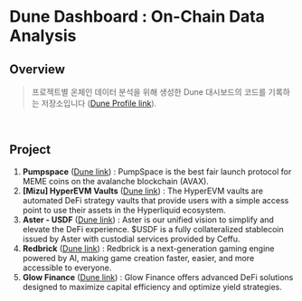 # Dune Dashboard : On-Chain Data Analysis

## Overview
> 프로젝트별 온체인 데이터 분석을 위해 생성한 Dune 대시보드의 코드를 기록하는 저장소입니다 ([Dune Profile link](https://dune.com/dane01)).
<br/>

## Project

1. **Pumpspace** ([Dune link](https://dune.com/dane01/pumpspace)) : PumpSpace is the best fair launch protocol for MEME coins on the avalanche blockchain (AVAX).
2. **[Mizu] HyperEVM Vaults** ([Dune link](https://dune.com/dane01/mizu-hyperevm-royco)) : The HyperEVM vaults are automated DeFi strategy vaults that provide users with a simple access point to use their assets in the Hyperliquid ecosystem.
3. **Aster - USDF** ([Dune link](https://dune.com/dane01/aster-usdf)) : Aster is our unified vision to simplify and elevate the DeFi experience. $USDF is a fully collateralized stablecoin issued by Aster with custodial services provided by Ceffu.
4. **Redbrick** ([Dune link](https://dune.com/dane01/redbrick)) : Redbrick is a next-generation gaming engine powered by AI, making game creation faster, easier, and more accessible to everyone.
5. **Glow Finance** ([Dune link](https://dune.com/dane01/glow-finance)) : Glow Finance offers advanced DeFi solutions designed to maximize capital efficiency and optimize yield strategies.

